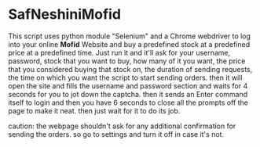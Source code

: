 # SafNeshiniMofid

This script uses python module "Selenium" and a Chrome webdriver to log into your online **Mofid** Website and buy a predefined stock at a predefined price at a predefined time.
Just run it and it'll ask for your username, password, stock that you want to buy, how many of it you want, the price that you considered buying that stock on, the duration of sending requests, the time on which you want the script to start sending orders. then it will open the site and fills the username and password section and waits for 4 seconds for you to jot down the captcha. then it sends an Enter command itself to login and then you have 6 seconds to close all the prompts off the page to make it neat. then just wait for it to do its job.

caution: the webpage shouldn't ask for any additional confirmation for sending the orders. so go to settings and turn it off in case it's not.

